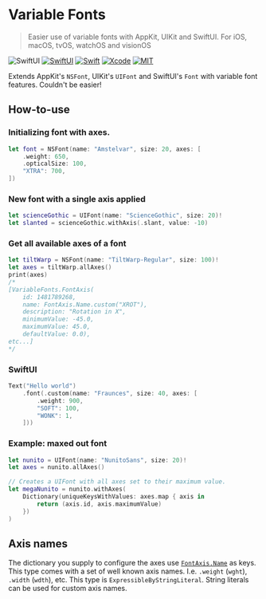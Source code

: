 # Variable Fonts

> Easier use of variable fonts with AppKit, UIKit and SwiftUI. For iOS, macOS, tvOS, watchOS and visionOS

![SwiftUI](https://img.shields.io/github/v/release/frzi/swift-variablefonts?style=for-the-badge)
[![SwiftUI](https://img.shields.io/badge/SwiftUI-blue.svg?style=for-the-badge&logo=swift&logoColor=black)](https://developer.apple.com/xcode/swiftui)
[![Swift](https://img.shields.io/badge/Swift-5.9-orange.svg?style=for-the-badge&logo=swift)](https://swift.org)
[![Xcode](https://img.shields.io/badge/Xcode-15-blue.svg?style=for-the-badge&logo=Xcode&logoColor=white)](https://developer.apple.com/xcode)
[![MIT](https://img.shields.io/badge/license-MIT-black.svg?style=for-the-badge)](https://opensource.org/licenses/MIT)

Extends AppKit's `NSFont`, UIKit's `UIFont` and SwiftUI's `Font` with variable font features. Couldn't be easier!

## How-to-use
### Initializing font with axes.
```swift
let font = NSFont(name: "Amstelvar", size: 20, axes: [
	.weight: 650,
	.opticalSize: 100,
	"XTRA": 700,
])
```

### New font with a single axis applied
```swift
let scienceGothic = UIFont(name: "ScienceGothic", size: 20)!
let slanted = scienceGothic.withAxis(.slant, value: -10)
```

### Get all available axes of a font
```swift
let tiltWarp = NSFont(name: "TiltWarp-Regular", size: 100)!
let axes = tiltWarp.allAxes()
print(axes)
/*
[VariableFonts.FontAxis(
	id: 1481789268,
	name: FontAxis.Name.custom("XROT"),
	description: "Rotation in X",
	minimumValue: -45.0,
	maximumValue: 45.0,
	defaultValue: 0.0),
etc...]
*/
```

### SwiftUI
```swift
Text("Hello world")
	.font(.custom(name: "Fraunces", size: 40, axes: [
		.weight: 900,
		"SOFT": 100,
		"WONK": 1,
	]))
```

### Example: maxed out font
```swift
let nunito = UIFont(name: "NunitoSans", size: 20)!
let axes = nunito.allAxes()

// Creates a UIFont with all axes set to their maximum value.
let megaNunito = nunito.withAxes(
	Dictionary(uniqueKeysWithValues: axes.map { axis in
		return (axis.id, axis.maximumValue)
	})
)
```

## Axis names
The dictionary you supply to configure the axes use [`FontAxis.Name`](Sources/VariableFonts/FontAxis.swift#L38) as keys. This type comes with a set of well known axis names. I.e. `.weight` (`wght`), `.width` (`wdth`), etc. This type is `ExpressibleByStringLiteral`. String literals can be used for custom axis names.
